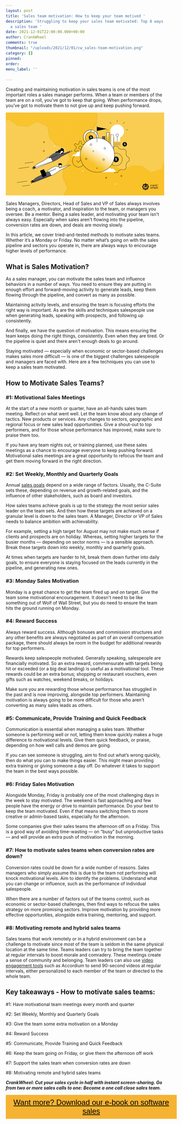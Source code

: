 ```yaml
---
layout: post
title: 'Sales team motivation: How to keep your team motived '
description: 'Struggling to keep your sales team motivated: Top 8 ways to motivate
  a sales team '
date: 2021-12-01T22:00:00.000+00:00
author: CrankWheel
comments: true
thumbnail: "/uploads/2021/12/01/cw_sales-team-motivation.png"
category: []
pinned: 
order: 
menu_label: ''

---
```

Creating and maintaining motivation in sales teams is one of the most important roles a sales manager performs. When a team or members of the team are on a roll, you’ve got to keep that going. When performance drops, you’ve got to motivate them to not give up and keep pushing forward.

![sales team motivation sales manager setting goals for sales teams](/uploads/2021/12/01/cw_sales-team-motivation.png)

Sales Managers, Directors, Head of Sales and VP of Sales always involves being a coach, a motivator, and inspiration to the team, or managers you oversee. Be a mentor. Being a sales leader, and motivating your team isn't always easy. Especially when sales aren't flowing into the pipeline, conversion rates are down, and deals are moving slowly.

In this article, we cover tried-and-tested methods to motivate sales teams. Whether it’s a Monday or Friday. No matter what’s going on with the sales pipeline and sectors you operate in, there are always ways to encourage higher levels of performance.

## What is Sales Motivation?

As a sales manager, you can motivate the sales team and influence behaviors in a number of ways. You need to ensure they are putting in enough effort and forward-moving activity to generate leads, keep them flowing through the pipeline, and convert as many as possible.

Maintaining activity levels, and ensuring the team is focusing efforts the right way is important. As are the skills and techniques salespeople use when generating leads, speaking with prospects, and following up consistently.

And finally, we have the question of motivation. This means ensuring the team keeps doing the right things, consistently. Even when they are tired. Or the pipeline is quiet and there aren't enough deals to go around.

Staying motivated — especially when economic or sector-based challenges makes sales more difficult — is one of the biggest challenges salespeople and managers are faced with. Here are a few techniques you can use to keep a sales team motivated.

## How to Motivate Sales Teams?

### #1: Motivational Sales Meetings

At the start of a new month or quarter, have an all-hands sales team meeting. Reflect on what went well. Let the team know about any change of tactics. New products or services. Any changes to sectors, geographic and regional focus or new sales lead opportunities. Give a shout-out to top performers, and for those whose performance has improved, make sure to praise them too.

If you have any team nights out, or training planned, use these sales meetings as a chance to encourage everyone to keep pushing forward. Motivational sales meetings are a great opportunity to refocus the team and get them moving forward in the right direction.

### #2: Set Weekly, Monthly and Quarterly Goals

Annual [sales goals](https://crankwheel.com/top-7-goals-for-sales-leaders-in-2020-and-how-to-achieve-them/) depend on a wide range of factors. Usually, the C-Suite sets these, depending on revenue and growth-related goals, and the influence of other stakeholders, such as board and investors.

How sales teams achieve goals is up to the strategy the most senior sales leader on the team sets. And then how these targets are achieved on a granular level is down to the sales team. A Manager, Director or VP of Sales needs to balance ambition with achievability.

For example, setting a high target for August may not make much sense if clients and prospects are on holiday. Whereas, setting higher targets for the busier months — depending on sector norms — is a sensible approach. Break these targets down into weekly, monthly and quarterly goals.

At times when targets are harder to hit, break them down further into daily goals, to ensure everyone is staying focused on the leads currently in the pipeline, and generating new ones.

### #3: Monday Sales Motivation

Monday is a great chance to get the team fired up and on target. Give the team some motivational encouragement. It doesn't need to be like something out of Wolf of Wall Street, but you do need to ensure the team hits the ground running on Monday.

### #4: Reward Success

Always reward success. Although bonuses and commission structures and any other benefits are always negotiated as part of an overall compensation package, there should always be room in the budget for additional rewards for top performers.

Rewards keep salespeople motivated. Generally speaking, salespeople are financially motivated. So an extra reward, commensurate with targets being hit or exceeded (or a big deal landing) is useful as a motivational tool. These rewards could be an extra bonus; shopping or restaurant vouchers, even gifts such as watches, weekend breaks, or holidays.

Make sure you are rewarding those whose performance has struggled in the past and is now improving, alongside top performers. Maintaining motivation is always going to be more difficult for those who aren't converting as many sales leads as others.

### #5: Communicate, Provide Training and Quick Feedback

Communication is essential when managing a sales team. Whether someone is performing well or not, letting them know quickly makes a huge difference to motivational levels. Give them quick feedback, or praise, depending on how well calls and demos are going.

If you can see someone is struggling, aim to find out what’s wrong quickly, then do what you can to make things easier. This might mean providing extra training or giving someone a day off. Do whatever it takes to support the team in the best ways possible.

### #6: Friday Sales Motivation

Alongside Monday, Friday is probably one of the most challenging days in the week to stay motivated. The weekend is fast approaching and few people have the energy or drive to maintain performance. Do your best to keep the team motivated. Even if that means switching them to more creative or admin-based tasks, especially for the afternoon.

Some companies give their sales teams the afternoon off on a Friday. This is a good way of avoiding time-wasting — on “busy” but unproductive tasks — and will provide an extra push of motivation in the morning.

### #7: How to motivate sales teams when conversion rates are down?

Conversion rates could be down for a wide number of reasons. Sales managers who simply assume this is due to the team not performing will knock motivational levels. Aim to identify the problems. Understand what you can change or influence, such as the performance of individual salespeople.

When there are a number of factors out of the teams control, such as economic or sector-based challenges, then find ways to refocus the sales strategy on more promising sectors. Improve motivation by providing more effective opportunities, alongside extra training, mentoring, and support.

### #8: Motivating remote and hybrid sales teams

Sales teams that work remotely or in a hybrid environment can be a challenge to motivate since most of the team is seldom in the same physical location at the same time. Teams leaders can try to bring the team together at regular intervals to boost morale and comradery. These meetings create a sense of community and belonging. Team leaders can also use [video engagement tools](https://accordium.com/sales-engagement-videos/) such as Accordium to send 90-second videos at regular intervals, either personalized to each member of the team or directed to the whole team.

## Key takeaways - How to motivate sales teams:

\#1: Have motivational team meetings every month and quarter

\#2: Set Weekly, Monthly and Quarterly Goals

\#3: Give the team some extra motivation on a Monday

\#4: Reward Success

\#5: Communicate, Provide Training and Quick Feedback

\#6: Keep the team going on Friday, or give them the afternoon off work

\#7: Support the sales team when conversion rates are down

\#8: Motivating remote and hybrid sales teams

**_CrankWheel: Cut your sales cycle in half with instant screen-sharing. Go from two or more sales calls to one: Become a one call close sales team._**

<style> .btn-signup { padding-top: 11px !important; border-radius: 0px !important; background-color: #f6b333; text-align: center; padding: 10px 20px !important; border: 0px !important; width: 100%; margin-bottom: 20px; } .btn-signup a { color: black !important; font-family: 'Titillium Web', sans-serif; font-size: 24px !important; font-weight: normal !important; } </style>

<div class="btn-signup"><a style="cursor: pointer;" href="/sign-up-to-download">Want more? Download our e-book on software sales</a></div>